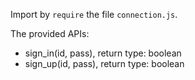 Import by `require` the file `connection.js`.

The provided APIs:

- sign_in(id, pass), return type: boolean
- sign_up(id, pass), return type: boolean

